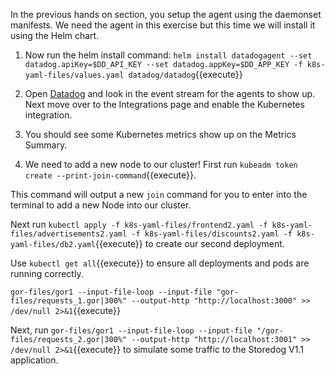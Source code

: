 In the previous hands on section, you setup the agent using the daemonset manifests. We need the agent in this exercise but this time we will install it using the Helm chart. 

1. Now run the helm install command: `helm install datadogagent --set datadog.apiKey=$DD_API_KEY --set datadog.appKey=$DD_APP_KEY -f k8s-yaml-files/values.yaml datadog/datadog`{{execute}}

1. Open <a href="https://app.datadoghq.com/event/stream" target="_datadog">Datadog</a> and look in the event stream for the agents to show up. Next move over to the Integrations page and enable the Kubernetes integration. 

1. You should see some Kubernetes metrics show up on the Metrics Summary. 

1. We need to add a new node to our cluster! First run `kubeadm token create --print-join-command`{{execute}}.

This command will output a new `join` command for you to enter into the terminal to add a new Node into our cluster.

Next run `kubectl apply -f k8s-yaml-files/frontend2.yaml -f k8s-yaml-files/advertisements2.yaml -f k8s-yaml-files/discounts2.yaml -f k8s-yaml-files/db2.yaml`{{execute}} to create our second deployment.

Use `kubectl get all`{{execute}} to ensure all deployments and pods are running correctly.

`gor-files/gor1 --input-file-loop --input-file "gor-files/requests_1.gor|300%" --output-http "http://localhost:3000" >> /dev/null 2>&1`{{execute}}

Next, run `gor-files/gor1 --input-file-loop --input-file "/gor-files/requests_2.gor|300%" --output-http "http://localhost:3001" >> /dev/null 2>&1`{{execute}} to simulate some traffic to the Storedog V1.1 application.